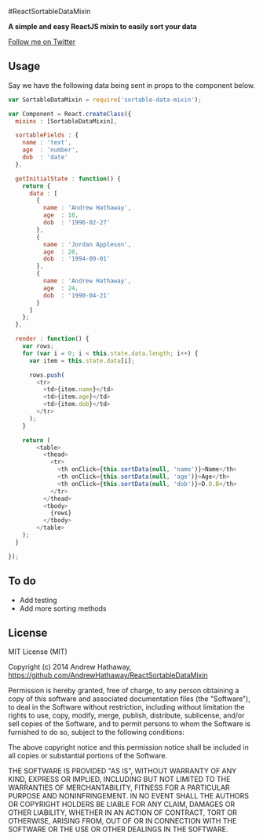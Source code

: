 #ReactSortableDataMixin

**A simple and easy ReactJS mixin to easily sort your data**

[Follow me on Twitter](http://twitter.com/andrewhathaway)

## Usage

Say we have the following data being sent in props to the component below.

```Javascript
var SortableDataMixin = require('sortable-data-mixin');

var Component = React.createClass({
  mixins : [SortableDataMixin],

  sortableFields : {
    name : 'text',
    age  : 'number',
    dob  : 'date'
  },

  getInitialState : function() {
    return {
      data : [
        {
          name : 'Andrew Hathaway',
          age  : 18,
          dob  : '1996-02-27'
        },
        {
          name : 'Jordan Appleson',
          age  : 20,
          dob  : '1994-09-01'
        },
        {
          name : 'Andrew Hathaway',
          age  : 24,
          dob  : '1990-04-21'
        }
      ]
    };
  },

  render : function() {
    var rows;
    for (var i = 0; i < this.state.data.length; i++) {
      var item = this.state.data[i];

      rows.push(
        <tr>
          <td>{item.name}</td>
          <td>{item.age}</td>
          <td>{item.dob}</td>
        </tr>
      );
    }

    return (
        <table>
          <thead>
            <tr>
              <th onClick={this.sortData(null, 'name')}>Name</th>
              <th onClick={this.sortData(null, 'age')}>Age</th>
              <th onClick={this.sortData(null, 'dob')}>D.O.B</th>
            </tr>
          </thead>
          <tbody>
            {rows}
          </tbody>
        </table>
    );
  }

});
```


## To do
 * Add testing
 * Add more sorting methods

## License

MIT License (MIT)

Copyright (c) 2014 Andrew Hathaway, https://github.com/AndrewHathaway/ReactSortableDataMixin

Permission is hereby granted, free of charge, to any person obtaining a copy
of this software and associated documentation files (the "Software"), to deal
in the Software without restriction, including without limitation the rights
to use, copy, modify, merge, publish, distribute, sublicense, and/or sell
copies of the Software, and to permit persons to whom the Software is
furnished to do so, subject to the following conditions:

The above copyright notice and this permission notice shall be included in
all copies or substantial portions of the Software.

THE SOFTWARE IS PROVIDED "AS IS", WITHOUT WARRANTY OF ANY KIND, EXPRESS OR
IMPLIED, INCLUDING BUT NOT LIMITED TO THE WARRANTIES OF MERCHANTABILITY,
FITNESS FOR A PARTICULAR PURPOSE AND NONINFRINGEMENT. IN NO EVENT SHALL THE
AUTHORS OR COPYRIGHT HOLDERS BE LIABLE FOR ANY CLAIM, DAMAGES OR OTHER
LIABILITY, WHETHER IN AN ACTION OF CONTRACT, TORT OR OTHERWISE, ARISING FROM,
OUT OF OR IN CONNECTION WITH THE SOFTWARE OR THE USE OR OTHER DEALINGS IN
THE SOFTWARE.
